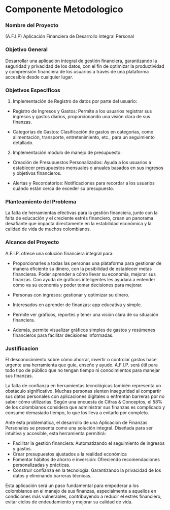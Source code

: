 # Componente Metodologico
### **Nombre del Proyecto**  
  
(A.F.I.P) Aplicación Financiera de Desarrollo Integral Personal   

### **Objetivo General**  
Desarrollar una aplicación integral de gestión financiera, garantizando la seguridad y privacidad de los datos, con el fin de optimizar la productividad y comprensión financiera de los usuarios a través de una plataforma accesible desde cualquier lugar.    

### **Objetivos Especificos**  
1. Implementación de Registro de datos por parte del usuario:  

- Registro de Ingresos y Gastos: Permite a los usuarios registrar sus ingresos y gastos diarios, proporcionando una visión clara de sus finanzas.  

- Categorías de Gastos: Clasificación de gastos en categorías, como alimentación, transporte, entretenimiento, etc., para un seguimiento detallado.  

2. Implementación módulo de manejo de presupuesto:  

- Creación de Presupuestos Personalizados: Ayuda a los usuarios a establecer presupuestos mensuales o anuales basados en sus ingresos y objetivos financieros.  

- Alertas y Recordatorios: Notificaciones para recordar a los usuarios cuándo están cerca de exceder su presupuesto.  


### **Planteamiento del Problema**  
La falta de herramientas efectivas para la gestión financiera, junto con la falta de educación y el creciente estrés financiero, crean un panorama desafiante que impacta directamente en la estabilidad económica y la calidad de vida de muchos colombianos.

### **Alcance del Proyecto**  
A.F.I.P. ofrece una solución financiera integral para:

- Proporcionarles a todas las personas una plataforma para gestionar de manera eficiente su dinero, con la posibilidad de establecer metas financieras. Poder aprender a cómo llevar su economía, mejorar sus finanzas. Con ayuda de gráficos inteligentes les ayudará a entender cómo va su economía y poder tomar decisiones para mejorar.

- Personas con ingresos: gestionar y optimizar su dinero.

- Interesados en aprender de finanzas: app educativa y simple.

- Permite ver gráficos, reportes y tener una visión clara de su situación financiera.

- Además, permite visualizar gráficos simples de gastos y resúmenes financieros para facilitar decisiones informadas.

### **Justificacion**  
El desconocimiento sobre cómo ahorrar, invertir o controlar gastos hace urgente una herramienta que guíe, enseñe y ayude. A.F.I.P. será útil para todo tipo de público que no tengan tiempo ni conocimientos para manejar sus finanzas.  

La falta de confianza en herramientas tecnológicas también representa un obstáculo significativo. Muchas personas sienten inseguridad al compartir sus datos personales con aplicaciones digitales o enfrentan barreras por no saber cómo utilizarlas. Según una encuesta de Cifras & Conceptos, el 58% de los colombianos considera que administrar sus finanzas es complicado y consume demasiado tiempo, lo que los lleva a evitarlo por completo.  

Ante esta problemática, el desarrollo de una Aplicación de Finanzas Personales se presenta como una solución integral. Diseñada para ser intuitiva y accesible, esta herramienta permitirá:  
- Facilitar la gestión financiera: Automatizando el seguimiento de ingresos y gastos.
- Crear presupuestos ajustados a la realidad económica
- Fomentar hábitos de ahorro e inversión: Ofreciendo recomendaciones personalizadas y prácticas.
- Construir confianza en la tecnología: Garantizando la privacidad de los datos y eliminando barreras técnicas.
  
Esta aplicación será un paso fundamental para empoderar a los colombianos en el manejo de sus finanzas, especialmente a aquellos en condiciones más vulnerables, contribuyendo a reducir el estrés financiero, evitar ciclos de endeudamiento y mejorar su calidad de vida.
